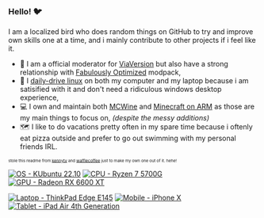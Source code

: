 ### Hello! 🐦
I am a localized bird who does random things on GitHub to try and improve own skills one at a time, and i mainly contribute to other projects if i feel like it.

- 🔭 I am a official moderator for [ViaVersion](https://discord.gg/viaversion) but also have a strong relationship with [Fabulously Optimized](https://discord.gg/yxaXtaQqdB) modpack,
- 🐧 I [daily-drive linux](https://kubuntu.org) on both my computer and my laptop because i am satisified with it and don't need a ridiculous windows desktop experience,
- 💻 I own and maintain both [MCWine](https://github.com/Kichura/MCWine) and [Minecraft on ARM](https://github.com/Kichura/Minecraft_ARM) as those are my main things to focus on, *(despite the messy additions)*
- 🗺️ I like to do vacations pretty often in my spare time because i oftenly eat pizza outside and prefer to go out swimming with my personal friends IRL.

<sub><sup><sup>stole this readme from [kennytv](https://github.com/kennytv) and [wafflecoffee](https://github.com/wafflecoffee) just to make my own one out of it. hehe!</sub></sup></sup>

[![OS - KUbuntu 22.10](https://img.shields.io/badge/KUbuntu-22.10-1793D1?style=plastic&logo=kubuntu&logoColor=white)](https://kubuntu.org) [![CPU - Ryzen 7 5700G](https://img.shields.io/badge/Ryzen_7-5700G-ED1C24?style=plastic&logo=amd&logoColor=white)](https://www.amd.com/en/products/apu/amd-ryzen-7-5700g) [![GPU - Radeon RX 6600 XT](https://img.shields.io/badge/Radeon-RX_6600_XT-ED1C24?style=plastic&logo=amd&logoColor=white)](https://www.amd.com/en/products/graphics/amd-radeon-rx-6600-xt)

[![Laptop - ThinkPad Edge E145](https://img.shields.io/badge/ThinkPad-Edge_E145-red?style=plastic&logo=lenovo&logoColor=white)](https://en.wikipedia.org/wiki/ThinkPad_E_series#Edge_11%22_(E145))
[![Mobile - iPhone X](https://img.shields.io/badge/iPhone-X-FFFFFF?style=plastic&logo=apple&logoColor=black)](https://support.apple.com/kb/SP770?locale=en_US&viewlocale=en_US) [![Tablet - iPad Air 4th Generation](https://img.shields.io/badge/iPad_Air-4th_Generation-FFFFFF?style=plastic&logo=apple&logoColor=black)](https://support.apple.com/kb/SP822?locale=en_US&viewlocale=en_US)
